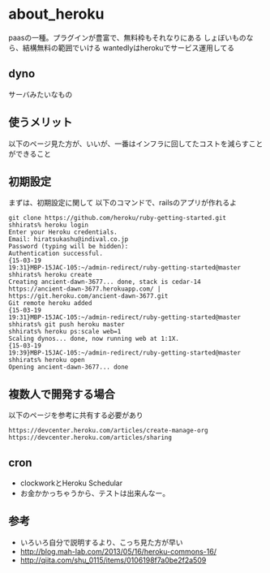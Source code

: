# about_heroku
paasの一種。プラグインが豊富で、無料枠もそれなりにある
しょぼいものなら、結構無料の範囲でいける
wantedlyはherokuでサービス運用してる

## dyno
サーバみたいなもの

## 使うメリット
以下のページ見た方が、いいが、一番はインフラに回してたコストを減らすことができること

## 初期設定
まずは、初期設定に関して
以下のコマンドで、railsのアプリが作れるよ
```
git clone https://github.com/heroku/ruby-getting-started.git
shhirats% heroku login
Enter your Heroku credentials.
Email: hiratsukashu@indival.co.jp
Password (typing will be hidden):
Authentication successful.
{15-03-19 
19:31}MBP-15JAC-105:~/admin-redirect/ruby-getting-started@master 
shhirats% heroku create
Creating ancient-dawn-3677... done, stack is cedar-14
https://ancient-dawn-3677.herokuapp.com/ | 
https://git.heroku.com/ancient-dawn-3677.git
Git remote heroku added
{15-03-19 
19:31}MBP-15JAC-105:~/admin-redirect/ruby-getting-started@master 
shhirats% git push heroku master
shhirats% heroku ps:scale web=1
Scaling dynos... done, now running web at 1:1X.
{15-03-19 
19:39}MBP-15JAC-105:~/admin-redirect/ruby-getting-started@master 
shhirats% heroku open
Opening ancient-dawn-3677... done
```
## 複数人で開発する場合
以下のページを参考に共有する必要があり
```
https://devcenter.heroku.com/articles/create-manage-org
https://devcenter.heroku.com/articles/sharing
```


## cron
* clockworkとHeroku Schedular
* お金かかっちゃうから、テストは出来んなー。

## 参考
* いろいろ自分で説明するより、こっち見た方が早い
* http://blog.mah-lab.com/2013/05/16/heroku-commons-16/
* http://qiita.com/shu_0115/items/0106198f7a0be2f2a509
